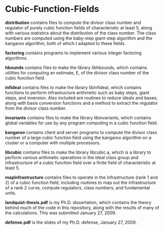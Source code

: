 # Cubic-Function-Fields

**distribution** contains files to compute the divisor class number and regulator of purely cubic function fields of characteristic at least 5, along with various statistics about the distribution of the class number. The class numbers are computed using the baby-step giant-step algorithm and the kangaroo algorithm, both of which I adapted to these fields.

**factoring** contains programs to implement various integer factoring algorithms.

**hbounds** contains files to make the library libhbounds, which contains utilities for computing an estimate, E, of the divisor class number of the cubic function field.

**infideal** contains files to make the library libinfideal, which contains functions to perform infrastructure arithmetic such as baby steps, giant steps, and inversion. Also included are routines to reduce ideals and bases, along with basis conversion functions and a method to extract the regulator from the divisor class number.

**invariants** contains files to make the library libinvariants, which contains global variables for use by any program computing in a cubic function field.

**kangaroo** contains client and server programs to compute the divisor class number of a large cubic function field using the kangaroo algorithm on a cluster or a computer with multiple processors.

**libcubic** contains files to make the library libcubic.a, which is a library to perform various arithmetic operations in the ideal class group and infrastructure of a cubic function field over a finite field of characteristic at least 5.

**mapInfrastructure** contains files to operate in the infrastructure (rank 1 and 2) of a cubic function field, including routines to map out the infrastructure of a rank 2 curve, compute regulators, class numbers, and fundamental units.

**landquist-thesis.pdf** is my Ph.D. dissertation, which contains the theory behind much of the code in this repository, along with the results of many of the calculations. This was submitted January 27, 2009.

**defense.pdf** is the slides of my Ph.D. defense, January 27, 2009.
